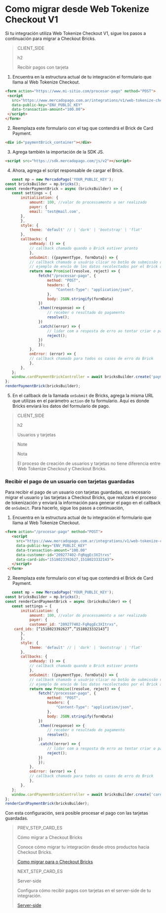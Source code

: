 # Como migrar desde Web Tokenize Checkout V1

Si tu integración utiliza Web Tokenize Checkout V1, sigue los pasos a continuación para migrar a Checkout Bricks.

> CLIENT_SIDE
>
> h2
>
> Recibir pagos con tarjeta

1. Encuentra en la estructura actual de tu integración el formulario que llama al Web Tokenize Checkout.

```html
<form action="https://www.mi-sitio.com/procesar-pago" method="POST">
 <script
   src="https://www.mercadopago.com.ar/integrations/v1/web-tokenize-checkout.js"
   data-public-key="ENV_PUBLIC_KEY"
   data-transaction-amount="100.00">
 </script>
</form>
`````

2. Reemplaza este formulario con el tag que contendrá el Brick de Card Payment.

```html
<div id="paymentBrick_container"></div>
````

3. Agrega también la importación de la SDK JS.

```html
<script src="https://sdk.mercadopago.com/js/v2"></script>
````

4. Ahora, agrega el script responsable de cargar el Brick.

```javascript
   const mp = new MercadoPago('YOUR_PUBLIC_KEY');
const bricksBuilder = mp.bricks();
const renderPaymentBrick = async (bricksBuilder) => {
   const settings = {
       initialization: {
           amount: 100, //valor do processamento a ser realizado
           payer: {
           email: 'test@mail.com',
       },
       },
       style: {
           theme: 'default' // | 'dark' | 'bootstrap' | 'flat'
       },
       callbacks: {
           onReady: () => {
           // callback chamado quando o Brick estiver pronto
           },
           onSubmit: ({paymentType, formData}) => {
           // callback chamado o usuário clicar no botão de submissão dos dados
           // ejemplo de envío de los datos recolectados por el Brick a su servidor
           return new Promise((resolve, reject) => {
               fetch("/processar-pago", {
                   method: "POST",
                   headers: {
                       "Content-Type": "application/json",
                   },
                   body: JSON.stringify(formData)
               })
               .then((response) => {
                   // receber o resultado do pagamento
                   resolve();
               })
               .catch((error) => {
                   // lidar com a resposta de erro ao tentar criar o pagamento
                   reject();
               })
               });
           },
           onError: (error) => {
           // callback chamado para todos os casos de erro do Brick
           },
       },
   };
   window.cardPaymentBrickController = await bricksBuilder.create('payment', 'paymentBrick_container', settings);
};
renderPaymentBrick(bricksBuilder);
````

5. En el callback de la llamada `onSubmit` de Bricks, agrega la misma URL que utilizas en el parámetro `action` de tu formulario. Aquí es donde Bricks enviará los datos del formulario de pago. 



> CLIENT_SIDE
>
> h2
>
> Usuarios y tarjetas

> Note
>
> Nota
>
> El proceso de creación de usuarios y tarjetas no tiene diferencia entre Web Tokenize Checkout y Checkout Bricks.

### Recibir el pago de un usuario con tarjetas guardadas

Para recibir el pago de un usuario con tarjetas guardadas, es necesario migrar el usuario y las tarjetas a Checkout Bricks, que realizará el proceso de tokenización y enviará la información para generar el pago en el callback de `onSubmit`. Para hacerlo, sigue los pasos a continuación,


1. Encuentra en la estructura actual de tu integración el formulario que llama al Web Tokenize Checkout.

```html
<form action="/procesar-pago" method="POST">
   <script
     src="https://www.mercadopago.com.ar/integrations/v1/web-tokenize-checkout.js"
     data-public-key="ENV_PUBLIC_KEY"
     data-transaction-amount="100.00"
     data-customer-id="209277402-FqRqgEc3XItrxs"
     data-card-ids="1518023392627,1518023332143">
   </script>
 </form>
````


2. Reemplaza este formulario con el tag que contendrá el Brick de Card Payment.

```javascript
   const mp = new MercadoPago('YOUR_PUBLIC_KEY');
const bricksBuilder = mp.bricks();
const renderCardPaymentBrick = async (bricksBuilder) => {
   const settings = {
       initialization: {
           amount: 100, //valor do processamento a ser realizado
           payer: {
           customer_id: "209277402-FqRqgEc3XItrxs",
	card_ids: [“1518023392627”,”1518023332143”]
       },
       },
       style: {
           theme: 'default' // | 'dark' | 'bootstrap' | 'flat'
       },
       callbacks: {
           onReady: () => {
           // callback chamado quando o Brick estiver pronto
           },
           onSubmit: ({paymentType, formData}) => {
           // callback chamado o usuário clicar no botão de submissão dos dados
           // ejemplo de envío de los datos recolectados por el Brick a su servidor
           return new Promise((resolve, reject) => {
               fetch("/processar-pago", {
                   method: "POST",
                   headers: {
                       "Content-Type": "application/json",
                   },
                   body: JSON.stringify(formData)
               })
               .then((response) => {
                   // receber o resultado do pagamento
                   resolve();
               })
               .catch((error) => {
                   // lidar com a resposta de erro ao tentar criar o pagamento
                   reject();
               })
               });
           },
           onError: (error) => {
           // callback chamado para todos os casos de erro do Brick
           },
       },
   };
   window.cardPaymentBrickController = await bricksBuilder.create('cardPayment', 'cardPaymentBrick_container', settings);
};
renderCardPaymentBrick(bricksBuilder);
````


Con esta configuración, será posible procesar el pago con las tarjetas guardadas.


> PREV_STEP_CARD_ES
>
> Cómo migrar a Checkout Bricks
>
> Conoce cómo migrar tu integración desde otros productos hacia Checkout Bricks. 
>
> [Como migrar para o Checkout Bricks](/developers/es/docs/checkout-bricks/how-tos/how-to-migrate)

> NEXT_STEP_CARD_ES
>
> Server-side
>
> Configura cómo recibir pagos con tarjetas en el server-side de tu integración.
>
> [Server-side](/developers/es/docs/checkout-bricks/how-tos/how-to-migrate/web-tokenize-checkout-v1/serverside)

